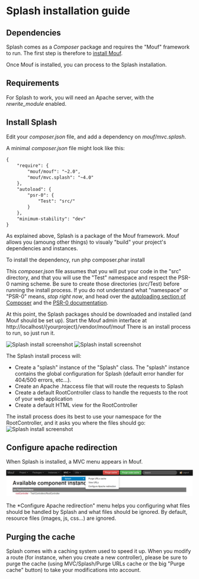 Splash installation guide
=========================

Dependencies
------------

Splash comes as a *Composer* package and requires the "Mouf" framework to run.
The first step is therefore to [install Mouf](http://www.mouf-php.com/).

Once Mouf is installed, you can process to the Splash installation.

Requirements
------------

For Splash to work, you will need an Apache server, with the *rewrite_module* enabled.

Install Splash
--------------

Edit your *composer.json* file, and add a dependency on *mouf/mvc.splash*.

A minimal *composer.json* file might look like this:

	{
	    "require": {
	        "mouf/mouf": "~2.0",
	        "mouf/mvc.splash": "~4.0"
	    },
	    "autoload": {
	        "psr-0": {
	            "Test": "src/"
	        }
	    },
	    "minimum-stability": "dev"
	}

As explained above, Splash is a package of the Mouf framework. Mouf allows you (amoung other things) to visualy "build" your project's dependencies and instances.

To install the dependency, run
	php composer.phar install

This *composer.json* file assumes that you will put your code in the "src" directory, and that you will use the "Test" namespace and respect the PSR-0 naming scheme.
Be sure to create those directories (src/Test) before running the install process.
If you do not understand what "namespace" or "PSR-0" means, *stop right now*, and head over the [autoloading section of Composer](http://getcomposer.org/doc/01-basic-usage.md#autoloading) and the [PSR-0 documentation](https://github.com/php-fig/fig-standards/blob/master/accepted/PSR-0.md).
	
At this point, the Splash packages should be downloaded and installed (and Mouf should be set up). Start the Mouf admin interface at http://localhost/{yourproject}/vendor/mouf/mouf
There is an install process to run, so just run it.

![Splash install screenshot](https://raw.github.com/thecodingmachine/mvc.splash/4.0/doc/images/install_splash.png)
![Splash install screenshot](https://raw.github.com/thecodingmachine/mvc.splash/4.0/doc/images/install_splash_2.png)

The Splash install process will:
 - Create a "splash" instance of the "Splash" class. The "splash" instance contains the global configuration for Splash (default error handler for 404/500 errors, etc...).
 - Create an Apache .htaccess file that will route the requests to Splash
 - Create a default RootController class to handle the requests to the root of your web application
 - Create a default HTML view for the RootController

The install process does its best to use your namespace for the RootController, and it asks you where the files should go:
![Splash install screenshot](https://raw.github.com/thecodingmachine/mvc.splash/4.0/doc/images/install_splash_3.png)


Configure apache redirection
----------------------------

When Splash is installed, a MVC menu appears in Mouf.<br/>

<img src="images/splash_menu.png" alt="Splash Menu" /><br/>

The *Configure Apache redirection" menu helps you configuring what files should be handled by Splash and what files should be ignored.
By default, resource files (images, js, css...) are ignored. 

Purging the cache
-----------------

Splash comes with a caching system used to speed it up.
When you modify a route (for instance, when you create a new controller), please be sure to purge the cache (using MVC/Splash/Purge URLs cache or the big "Purge cache" button) to take your modifications into account.
